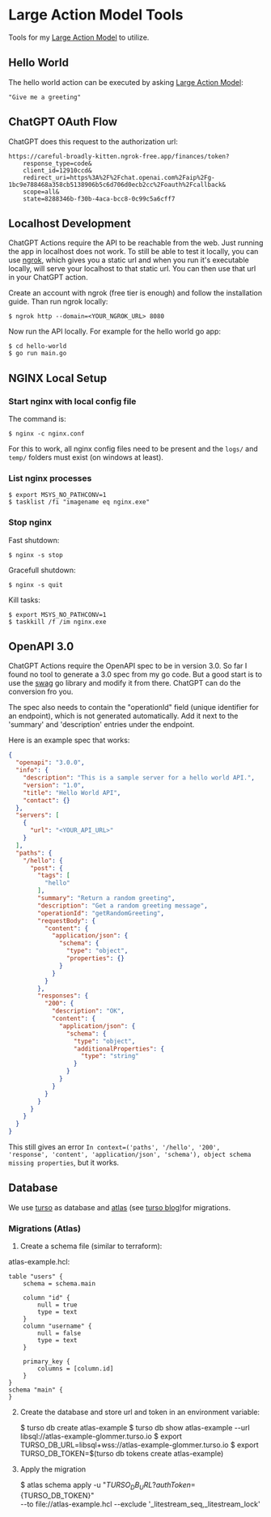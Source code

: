 # Large Action Model Tools

Tools for my [Large Action Model](https://chat.openai.com/g/g-NoWMWIBMr-large-action-model) to utilize.

## Hello World

The hello world action can be executed by asking [Large Action Model](https://chat.openai.com/g/g-NoWMWIBMr-large-action-model):

    "Give me a greeting"

## ChatGPT OAuth Flow

ChatGPT does this request to the authorization url:

    https://careful-broadly-kitten.ngrok-free.app/finances/token?
        response_type=code&
		client_id=12910ccd&
		redirect_uri=https%3A%2F%2Fchat.openai.com%2Faip%2Fg-1bc9e788468a358cb5138906b5c6d706d0ecb2cc%2Foauth%2Fcallback&
		scope=all&
		state=8288346b-f30b-4aca-bcc8-0c99c5a6cff7

## Localhost Development

ChatGPT Actions require the API to be reachable from the web. Just running the app in localhost does not work.
To still be able to test it locally, you can use [ngrok](https://dashboard.ngrok.com/), which gives you a static
url and when you run it's executable locally, will serve your localhost to that static url. You can then use that
url in your ChatGPT action.

Create an account with ngrok (free tier is enough) and follow the installation guide. Than run ngrok locally:

    $ ngrok http --domain=<YOUR_NGROK_URL> 8080

Now run the API locally. For example for the hello world go app:

    $ cd hello-world
    $ go run main.go

## NGINX Local Setup

### Start nginx with local config file

The command is:

    $ nginx -c nginx.conf

For this to work, all nginx config files need to be present and the `logs/` and `temp/` folders must exist (on windows at least).

### List nginx processes

    $ export MSYS_NO_PATHCONV=1
    $ tasklist /fi "imagename eq nginx.exe"

### Stop nginx

Fast shutdown:

    $ nginx -s stop 

Gracefull shutdown:

    $ nginx -s quit 

Kill tasks:

    $ export MSYS_NO_PATHCONV=1
    $ taskkill /f /im nginx.exe

## OpenAPI 3.0

ChatGPT Actions require the OpenAPI spec to be in version 3.0. So far I found no tool to generate a 3.0 spec
from my go code. But a good start is to use the [swag](https://github.com/swaggo/swag) go library and modify
it from there. ChatGPT can do the conversion fro you.

The spec also needs to contain the "operationId" field (unique identifier for an endpoint), which is not generated
automatically. Add it next to the 'summary' and 'description' entries under the endpoint.

Here is an example spec that works:

```json
{
  "openapi": "3.0.0",
  "info": {
    "description": "This is a sample server for a hello world API.",
    "version": "1.0",
    "title": "Hello World API",
    "contact": {}
  },
  "servers": [
    {
      "url": "<YOUR_API_URL>"
    }
  ],
  "paths": {
    "/hello": {
      "post": {
        "tags": [
          "hello"
        ],
        "summary": "Return a random greeting",
        "description": "Get a random greeting message",
        "operationId": "getRandomGreeting",
        "requestBody": {
          "content": {
            "application/json": {
              "schema": {
                "type": "object",
                "properties": {}
              }
            }
          }
        },
        "responses": {
          "200": {
            "description": "OK",
            "content": {
              "application/json": {
                "schema": {
                  "type": "object",
                  "additionalProperties": {
                    "type": "string"
                  }
                }
              }
            }
          }
        }
      }
    }
  }
}
```

This still gives an error `In context=('paths', '/hello', '200', 'response', 'content', 'application/json', 'schema'), object schema missing properties`,
but it works.

## Database

We use [turso](https://turso.tech/) as database and [atlas](https://atlasgo.io/) (see 
[turso blog](https://blog.turso.tech/database-migrations-made-easy-with-atlas-df2b259862db))for migrations.

### Migrations (Atlas)

1. Create a schema file (similar to terraform):

atlas-example.hcl:
```hcl
table "users" {
    schema = schema.main

    column "id" {
        null = true
        type = text
    }
    column "username" {
        null = false
        type = text
    }

    primary_key {
        columns = [column.id]
    }
}
schema "main" {
}

```

2. Create the database and store url and token in an environment variable:

    $ turso db create atlas-example
    $ turso db show atlas-example --url
    libsql://atlas-example-glommer.turso.io
    $ export TURSO_DB_URL=libsql+wss://atlas-example-glommer.turso.io
    $ export TURSO_DB_TOKEN=$(turso db tokens create atlas-example)

3. Apply the migration

    $ atlas schema apply -u "${TURSO_DB_URL}?authToken=${TURSO_DB_TOKEN}" \
        --to file://atlas-example.hcl --exclude '_litestream_seq,_litestream_lock'
